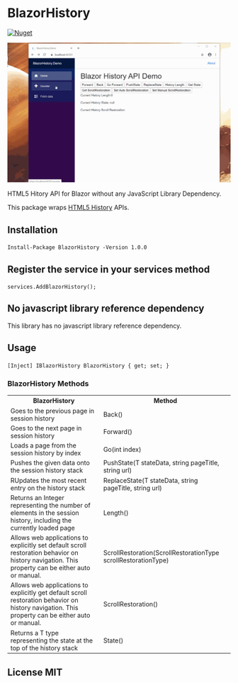 # BlazorHistory

[![Nuget](https://buildstats.info/nuget/BlazorHistory?v=1.0.0)](https://www.nuget.org/packages/BlazorHistory)

![](BlazorHistoryDemo.gif)

HTML5 Hitory API for Blazor without any JavaScript Library Dependency.

This package wraps [HTML5 History](https://developer.mozilla.org/en-US/docs/Web/API/History) APIs. 

## Installation

`Install-Package BlazorHistory -Version 1.0.0`

## Register the service in your services method

`services.AddBlazorHistory();`

## No javascript library reference dependency

This library has no javascript library reference dependency.

## Usage

`[Inject] IBlazorHistory BlazorHistory { get; set; }`

### BlazorHistory Methods

<table>
	<tr>
		<th>BlazorHistory</th>
		<th>Method</th>
	</tr>
	<tr>
		<td>Goes to the previous page in session history</td>
		<td>Back()</td>
	</tr>
	<tr>
		<td>Goes to the next page in session history</td>
		<td>Forward()</td>
	</tr>
	<tr>
		<td>Loads a page from the session history by index</td>
		<td>Go(int index)</td>
	</tr>
  <tr>
		<td>Pushes the given data onto the session history stack</td>
		<td>PushState<T>(T stateData, string pageTitle, string url)</td>
	</tr>
  <tr>
		<td>RUpdates the most recent entry on the history stack</td>
		<td>ReplaceState<T>(T stateData, string pageTitle, string url)</td>
	</tr>
  <tr>
		<td>Returns an Integer representing the number of elements in the session history, including the currently loaded page</td>
		<td>Length()</td>
	</tr>
  <tr>
		<td>Allows web applications to explicitly set default scroll restoration behavior on history navigation. This property can be either auto or manual.</td>
		<td>ScrollRestoration(ScrollRestorationType scrollRestorationType)</td>
	</tr>
  <tr>
		<td>Allows web applications to explicitly get default scroll restoration behavior on history navigation. This property can be either auto or manual.</td>
		<td>ScrollRestoration()</td>
	</tr>
  <tr>
		<td>Returns a T type representing the state at the top of the history stack</td>
		<td>State<T>()</td>
	</tr>
</table>

## License MIT
